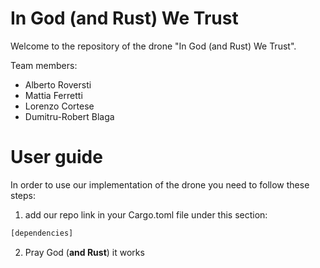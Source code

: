 # In God (and Rust) We Trust
Welcome to the repository of the drone "In God (and Rust) We Trust".

Team members:
- Alberto Roversti
- Mattia Ferretti
- Lorenzo Cortese
- Dumitru-Robert Blaga

# User guide
In order to use our implementation of the drone you need to follow these steps:
1. add our repo link in your Cargo.toml file under this section:
```rust
[dependencies]
```
2. Pray God (**and Rust**) it works

 
